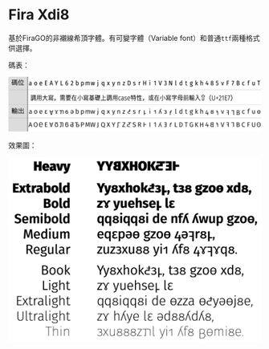 # Fira Xdi8

基於FiraGO的非襯線希頂字體。有可變字體（Variable font）和普通`ttf`兩種格式供選擇。

碼表：

![碼表](/碼表.png)

效果圖：

![All weights](/AllWeights.png)
